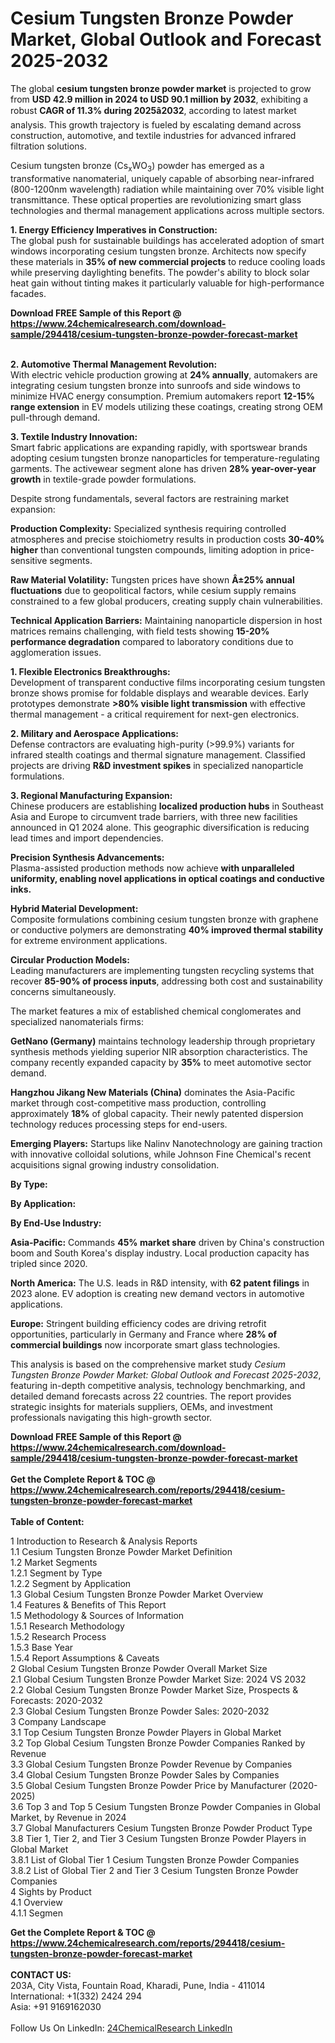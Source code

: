 <h1>Cesium Tungsten Bronze Powder Market, Global Outlook and Forecast 2025-2032</h1><p>The global <strong>cesium tungsten bronze powder market</strong> is projected to grow from <strong>USD 42.9 million in 2024 to USD 90.1 million by 2032</strong>, exhibiting a robust <strong>CAGR of 11.3% during 2025â2032</strong>, according to latest market analysis. This growth trajectory is fueled by escalating demand across construction, automotive, and textile industries for advanced infrared filtration solutions.</p><p>Cesium tungsten bronze (Cs<sub>x</sub>WO<sub>3</sub>) powder has emerged as a transformative nanomaterial, uniquely capable of absorbing near-infrared (800-1200nm wavelength) radiation while maintaining over 70% visible light transmittance. These optical properties are revolutionizing smart glass technologies and thermal management applications across multiple sectors.</p><p><strong>1. Energy Efficiency Imperatives in Construction:</strong><br>
The global push for sustainable buildings has accelerated adoption of smart windows incorporating cesium tungsten bronze. Architects now specify these materials in <strong>35% of new commercial projects</strong> to reduce cooling loads while preserving daylighting benefits. The powder's ability to block solar heat gain without tinting makes it particularly valuable for high-performance facades.</p><div><b>Download FREE Sample of this Report @ 
            <a href="https://www.24chemicalresearch.com/download-sample/294418/cesium-tungsten-bronze-powder-forecast-market">
            https://www.24chemicalresearch.com/download-sample/294418/cesium-tungsten-bronze-powder-forecast-market</a></b></div><br><p><strong>2. Automotive Thermal Management Revolution:</strong><br>
With electric vehicle production growing at <strong>24% annually</strong>, automakers are integrating cesium tungsten bronze into sunroofs and side windows to minimize HVAC energy consumption. Premium automakers report <strong>12-15% range extension</strong> in EV models utilizing these coatings, creating strong OEM pull-through demand.</p><p><strong>3. Textile Industry Innovation:</strong><br>
Smart fabric applications are expanding rapidly, with sportswear brands adopting cesium tungsten bronze nanoparticles for temperature-regulating garments. The activewear segment alone has driven <strong>28% year-over-year growth</strong> in textile-grade powder formulations.</p><p>Despite strong fundamentals, several factors are restraining market expansion:</p><p><strong>Production Complexity:</strong> Specialized synthesis requiring controlled atmospheres and precise stoichiometry results in production costs <strong>30-40% higher</strong> than conventional tungsten compounds, limiting adoption in price-sensitive segments.</p><p><strong>Raw Material Volatility:</strong> Tungsten prices have shown <strong>Â±25% annual fluctuations</strong> due to geopolitical factors, while cesium supply remains constrained to a few global producers, creating supply chain vulnerabilities.</p><p><strong>Technical Application Barriers:</strong> Maintaining nanoparticle dispersion in host matrices remains challenging, with field tests showing <strong>15-20% performance degradation</strong> compared to laboratory conditions due to agglomeration issues.</p><p><strong>1. Flexible Electronics Breakthroughs:</strong><br>
Development of transparent conductive films incorporating cesium tungsten bronze shows promise for foldable displays and wearable devices. Early prototypes demonstrate <strong>&gt;80% visible light transmission</strong> with effective thermal management - a critical requirement for next-gen electronics.</p><p><strong>2. Military and Aerospace Applications:</strong><br>
Defense contractors are evaluating high-purity (&gt;99.9%) variants for infrared stealth coatings and thermal signature management. Classified projects are driving <strong>R&amp;D investment spikes</strong> in specialized nanoparticle formulations.</p><p><strong>3. Regional Manufacturing Expansion:</strong><br>
Chinese producers are establishing <strong>localized production hubs</strong> in Southeast Asia and Europe to circumvent trade barriers, with three new facilities announced in Q1 2024 alone. This geographic diversification is reducing lead times and import dependencies.</p><p><strong>Precision Synthesis Advancements:</strong><br>
    Plasma-assisted production methods now achieve <strong> with unparalleled uniformity, enabling novel applications in optical coatings and conductive inks.</strong></p><p><strong>Hybrid Material Development:</strong><br>
    Composite formulations combining cesium tungsten bronze with graphene or conductive polymers are demonstrating <strong>40% improved thermal stability</strong> for extreme environment applications.</p><p><strong>Circular Production Models:</strong><br>
    Leading manufacturers are implementing tungsten recycling systems that recover <strong>85-90% of process inputs</strong>, addressing both cost and sustainability concerns simultaneously.</p><p>The market features a mix of established chemical conglomerates and specialized nanomaterials firms:</p><p><strong>GetNano (Germany)</strong> maintains technology leadership through proprietary synthesis methods yielding superior NIR absorption characteristics. The company recently expanded capacity by <strong>35%</strong> to meet automotive sector demand.</p><p><strong>Hangzhou Jikang New Materials (China)</strong> dominates the Asia-Pacific market through cost-competitive mass production, controlling approximately <strong>18%</strong> of global capacity. Their newly patented dispersion technology reduces processing steps for end-users.</p><p><strong>Emerging Players:</strong> Startups like Nalinv Nanotechnology are gaining traction with innovative colloidal solutions, while Johnson Fine Chemical's recent acquisitions signal growing industry consolidation.</p><p><strong>By Type:</strong></p><p><strong>By Application:</strong></p><p><strong>By End-Use Industry:</strong></p><p><strong>Asia-Pacific:</strong> Commands <strong>45% market share</strong> driven by China's construction boom and South Korea's display industry. Local production capacity has tripled since 2020.</p><p><strong>North America:</strong> The U.S. leads in R&amp;D intensity, with <strong>62 patent filings</strong> in 2023 alone. EV adoption is creating new demand vectors in automotive applications.</p><p><strong>Europe:</strong> Stringent building efficiency codes are driving retrofit opportunities, particularly in Germany and France where <strong>28% of commercial buildings</strong> now incorporate smart glass technologies.</p><p>This analysis is based on the comprehensive market study <em>Cesium Tungsten Bronze Powder Market: Global Outlook and Forecast 2025-2032</em>, featuring in-depth competitive analysis, technology benchmarking, and detailed demand forecasts across 22 countries. The report provides strategic insights for materials suppliers, OEMs, and investment professionals navigating this high-growth sector.</p><div><b>Download FREE Sample of this Report @ 
            <a href="https://www.24chemicalresearch.com/download-sample/294418/cesium-tungsten-bronze-powder-forecast-market">
            https://www.24chemicalresearch.com/download-sample/294418/cesium-tungsten-bronze-powder-forecast-market</a></b></div><br><div><b>Get the Complete Report & TOC @ 
            <a href="https://www.24chemicalresearch.com/reports/294418/cesium-tungsten-bronze-powder-forecast-market">
            https://www.24chemicalresearch.com/reports/294418/cesium-tungsten-bronze-powder-forecast-market</a></b></div><br>
            <b>Table of Content:</b><p>1 Introduction to Research & Analysis Reports<br />
 1.1 Cesium Tungsten Bronze Powder Market Definition<br />
 1.2 Market Segments<br />
 1.2.1 Segment by Type<br />
 1.2.2 Segment by Application<br />
 1.3 Global Cesium Tungsten Bronze Powder Market Overview<br />
 1.4 Features & Benefits of This Report<br />
 1.5 Methodology & Sources of Information<br />
 1.5.1 Research Methodology<br />
 1.5.2 Research Process<br />
 1.5.3 Base Year<br />
 1.5.4 Report Assumptions & Caveats<br />
2 Global Cesium Tungsten Bronze Powder Overall Market Size<br />
 2.1 Global Cesium Tungsten Bronze Powder Market Size: 2024 VS 2032<br />
 2.2 Global Cesium Tungsten Bronze Powder Market Size, Prospects & Forecasts: 2020-2032<br />
 2.3 Global Cesium Tungsten Bronze Powder Sales: 2020-2032<br />
3 Company Landscape<br />
 3.1 Top Cesium Tungsten Bronze Powder Players in Global Market<br />
 3.2 Top Global Cesium Tungsten Bronze Powder Companies Ranked by Revenue<br />
 3.3 Global Cesium Tungsten Bronze Powder Revenue by Companies<br />
 3.4 Global Cesium Tungsten Bronze Powder Sales by Companies<br />
 3.5 Global Cesium Tungsten Bronze Powder Price by Manufacturer (2020-2025)<br />
 3.6 Top 3 and Top 5 Cesium Tungsten Bronze Powder Companies in Global Market, by Revenue in 2024<br />
 3.7 Global Manufacturers Cesium Tungsten Bronze Powder Product Type<br />
 3.8 Tier 1, Tier 2, and Tier 3 Cesium Tungsten Bronze Powder Players in Global Market<br />
 3.8.1 List of Global Tier 1 Cesium Tungsten Bronze Powder Companies<br />
 3.8.2 List of Global Tier 2 and Tier 3 Cesium Tungsten Bronze Powder Companies<br />
4 Sights by Product<br />
 4.1 Overview<br />
 4.1.1 Segmen</p><div><b>Get the Complete Report & TOC @ 
            <a href="https://www.24chemicalresearch.com/reports/294418/cesium-tungsten-bronze-powder-forecast-market">
            https://www.24chemicalresearch.com/reports/294418/cesium-tungsten-bronze-powder-forecast-market</a></b></div><br><b>CONTACT US:</b><br>
            203A, City Vista, Fountain Road, Kharadi, Pune, India - 411014<br>
            International: +1(332) 2424 294<br>
            Asia: +91 9169162030 <br><br>
            Follow Us On LinkedIn: <a href="https://www.linkedin.com/company/24chemicalresearch/">24ChemicalResearch LinkedIn</a>